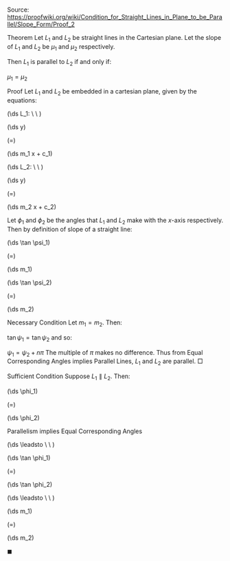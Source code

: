 # 

Source: https://proofwiki.org/wiki/Condition_for_Straight_Lines_in_Plane_to_be_Parallel/Slope_Form/Proof_2



Theorem
Let $L_1$ and $L_2$ be straight lines in the Cartesian plane.
Let the slope of $L_1$ and $L_2$ be $\mu_1$ and $\mu_2$ respectively.

Then $L_1$ is parallel to $L_2$ if and only if:

$\mu_1 = \mu_2$


Proof
Let $L_1$ and $L_2$ be embedded in a cartesian plane, given by the equations:








\(\ds L_1: \ \ \)





\(\ds y\)

\(=\)







\(\ds m_1 x + c_1\)














\(\ds L_2: \ \ \)





\(\ds y\)

\(=\)







\(\ds m_2 x + c_2\)










Let $\phi_1$ and $\phi_2$ be the angles that $L_1$ and $L_2$ make with the $x$-axis respectively.
Then by definition of slope of a straight line:














\(\ds \tan \psi_1\)

\(=\)







\(\ds m_1\)




















\(\ds \tan \psi_2\)

\(=\)







\(\ds m_2\)











Necessary Condition
Let $m_1 = m_2$.
Then:

$\tan \psi_1 = \tan \psi_2$
and so:

$\psi_1 = \psi_2 + n \pi$
The multiple of $\pi$ makes no difference.
Thus from Equal Corresponding Angles implies Parallel Lines, $L_1$ and $L_2$ are parallel.
$\Box$


Sufficient Condition
Suppose $L_1 \parallel L_2$.
Then:














\(\ds \phi_1\)

\(=\)







\(\ds \phi_2\)





Parallelism implies Equal Corresponding Angles








\(\ds \leadsto \ \ \)





\(\ds \tan \phi_1\)

\(=\)







\(\ds \tan \phi_2\)














\(\ds \leadsto \ \ \)





\(\ds m_1\)

\(=\)







\(\ds m_2\)









$\blacksquare$





